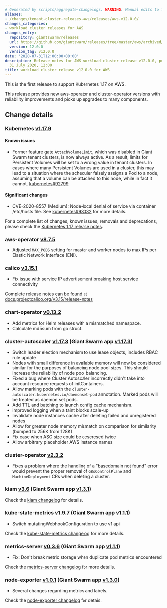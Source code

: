 ```yaml
---
# Generated by scripts/aggregate-changelogs. WARNING: Manual edits to this files will be overwritten.
aliases:
- /changes/tenant-cluster-releases-aws/releases/aws-v12.0.0/
changes_categories:
- workload cluster releases for AWS
changes_entry:
  repository: giantswarm/releases
  url: https://github.com/giantswarm/releases/tree/master/aws/archived/v12.0.0
  version: 12.0.0
  version_tag: v12.0.0
date: '2020-07-31T12:00:00+00:00'
description: Release notes for AWS workload cluster release v12.0.0, published on
  31 July 2020, 12:00
title: workload cluster release v12.0.0 for AWS
---
```


This is the first release to support Kubernetes 1.17 on AWS.

This release provides new aws-operator and cluster-operator versions with reliability improvements and picks up upgrades to many components.

## Change details

### Kubernetes [v1.17.9](https://github.com/kubernetes/kubernetes/releases/tag/v1.17.9)

#### Known issues

- Former feature gate `AttachVolumeLimit`, which was disabled in Giant Swarm tenant clusters, is now always active. As a result, limits for Persistent Volumes will be set to a wrong value in tenant clusters. In cases where many Persistent Volumes are used in a cluster, this may lead to a situation where the scheduler falsely assigns a Pod to a node, assuming that a volume can be attached to this node, while in fact it cannot. [kubernetes#92799](https://github.com/kubernetes/kubernetes/issues/92799)

#### Significant changes

- CVE-2020-8557 (Medium): Node-local denial of service via container /etc/hosts file. See [kubernetes#93032](https://github.com/kubernetes/kubernetes/issues/93032) for more details.

For a complete list of changes, known issues, removals and deprecations, please check the [Kubernetes 1.17 release notes](https://github.com/kubernetes/kubernetes/blob/master/CHANGELOG/CHANGELOG-1.17.md).

### aws-operator [v8.7.5](https://github.com/giantswarm/aws-operator/blob/master/CHANGELOG.md#875---2020-07-30)

- Adjusted `MAX_PODS` setting for master and worker nodes to max IPs per Elastic Network Interface (ENI).

### calico [v3.15.1](https://github.com/projectcalico/calico/releases/tag/v3.15.1)

- Fix issue with service IP advertisement breaking host service connectivity

Complete release notes can be found at [docs.projectcalico.org/v3.15/release-notes](https://docs.projectcalico.org/v3.15/release-notes/)

### chart-operator [v0.13.2](https://github.com/giantswarm/chart-operator/blob/v0.13.2/CHANGELOG.md#v0132-2020-06-23)

- Add metrics for Helm releases with a mismatched namespace.
- Calculate md5sum from go struct.

### cluster-autoscaler [v1.17.3](https://github.com/kubernetes/autoscaler/releases/tag/cluster-autoscaler-1.17.3) (Giant Swarm app [v1.17.3](https://github.com/giantswarm/cluster-autoscaler-app/blob/master/CHANGELOG.md#1173---2020-07-30))

- Switch leader election mechanism to use lease objects, includes RBAC rule update
- Nodes with small difference in available memory will now be considered similar for the purposes of balancing node pool sizes. This should increase the reliability of node pool balancing.
- Fixed a bug where Cluster Autoscaler incorrectly didn't take into account resource requests of initContainers.
- Allow marking pods with the `cluster-autoscaler.kubernetes.io/daemonset-pod` annotation. Marked pods will be treated as daemon set pods.
- Add TTL and batching to launch config cache mechanism.
- improved logging when a taint blocks scale-up
- Invalidate node instances cache after deleting failed and unregistered nodes
- Allow for greater node memory mismatch on comparison for similarity (bumped to 256K from 128K)
- Fix case when ASG size could be descresed twice
- Allow arbitrary placeholder AWS instance names

### cluster-operator [v2.3.2](https://github.com/giantswarm/cluster-operator/blob/master/CHANGELOG.md#232---2020-07-31)

- Fixes a problem where the handling of a "basedomain not found" error would prevent the proper removal of `G8sControlPlane` and `MachineDeployment` CRs when deleting a cluster.

### kiam [v3.6](https://github.com/uswitch/kiam/blob/master/CHANGELOG.md#v36) (Giant Swarm app [v1.3.1](https://github.com/giantswarm/kiam-app/blob/master/CHANGELOG.md#131---2020-07-23))

Check the [kiam changelog](https://github.com/uswitch/kiam/blob/master/CHANGELOG.md#v36) for details.

### kube-state-metrics [v1.9.7](https://github.com/kubernetes/kube-state-metrics/blob/master/CHANGELOG.md#v197--2020-05-24) (Giant Swarm app [v1.1.1](https://github.com/giantswarm/kube-state-metrics-app/blob/master/CHANGELOG.md#111---2020-07-22))

- Switch mutatingWebhookConfiguration to use v1 api

Check the [kube-state-metrics changelog](https://github.com/kubernetes/kube-state-metrics/releases/tag/v1.9.7) for more details.

### metrics-server [v0.3.6](https://github.com/kubernetes-sigs/metrics-server/releases/tag/v0.3.6) (Giant Swarm app [v1.1.1](https://github.com/giantswarm/metrics-server-app/blob/master/CHANGELOG.md#111---2020-07-23))

- Fix: Don't break metric storage when duplicate pod metrics encountered

Check the [metrics-server changelog](https://github.com/kubernetes-sigs/metrics-server/releases) for more details.

### node-exporter [v1.0.1](https://github.com/prometheus/node_exporter/blob/master/CHANGELOG.md#101--2020-06-15) (Giant Swarm app [v1.3.0](https://github.com/giantswarm/node-exporter-app/blob/master/CHANGELOG.md#130---2020-07-23))

- Several changes regarding metrics and labels.

Check the [node-exporter changelog](https://github.com/prometheus/node_exporter/blob/master/CHANGELOG.md#101--2020-06-15) for detais.
